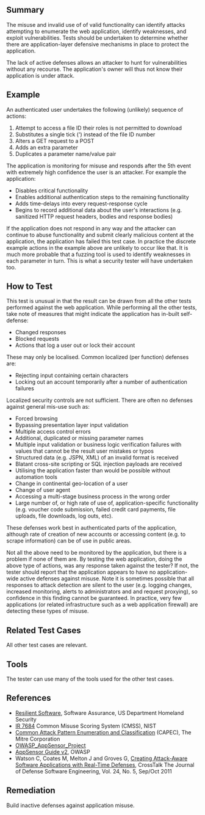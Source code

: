 Summary
-------

The misuse and invalid use of of valid functionality can identify attacks attempting to enumerate the web application, identify weaknesses, and exploit vulnerabilities. Tests should be undertaken to determine whether there are application-layer defensive mechanisms in place to protect the application.

The lack of active defenses allows an attacker to hunt for vulnerabilities without any recourse. The application's owner will thus not know their application is under attack.

Example
-------

An authenticated user undertakes the following (unlikely) sequence of actions:

1.  Attempt to access a file ID their roles is not permitted to download
2.  Substitutes a single tick (') instead of the file ID number
3.  Alters a GET request to a POST
4.  Adds an extra parameter
5.  Duplicates a parameter name/value pair

The application is monitoring for misuse and responds after the 5th event with extremely high confidence the user is an attacker. For example the application:

-   Disables critical functionality
-   Enables additional authentication steps to the remaining functionality
-   Adds time-delays into every request-response cycle
-   Begins to record additional data about the user's interactions (e.g. sanitized HTTP request headers, bodies and response bodies)

If the application does not respond in any way and the attacker can continue to abuse functionality and submit clearly malicious content at the application, the application has failed this test case. In practice the discrete example actions in the example above are unlikely to occur like that. It is much more probable that a fuzzing tool is used to identify weaknesses in each parameter in turn. This is what a security tester will have undertaken too.

How to Test
-----------

This test is unusual in that the result can be drawn from all the other tests performed against the web application. While performing all the other tests, take note of measures that might indicate the application has in-built self-defense:

-   Changed responses
-   Blocked requests
-   Actions that log a user out or lock their account

These may only be localised. Common localized (per function) defenses are:

-   Rejecting input containing certain characters
-   Locking out an account temporarily after a number of authentication failures

Localized security controls are not sufficient. There are often no defenses against general mis-use such as:

-   Forced browsing
-   Bypassing presentation layer input validation
-   Multiple access control errors
-   Additional, duplicated or missing parameter names
-   Multiple input validation or business logic verification failures with values that cannot be the result user mistakes or typos
-   Structured data (e.g. JSPN, XML) of an invalid format is received
-   Blatant cross-site scripting or SQL injection payloads are received
-   Utilising the application faster than would be possible without automation tools
-   Change in continental geo-location of a user
-   Change of user agent
-   Accessing a multi-stage business process in the wrong order
-   Large number of, or high rate of use of, application-specific functionality (e.g. voucher code submission, failed credit card payments, file uploads, file downloads, log outs, etc).

These defenses work best in authenticated parts of the application, although rate of creation of new accounts or accessing content (e.g. to scrape information) can be of use in public areas.

Not all the above need to be monitored by the application, but there is a problem if none of them are. By testing the web application, doing the above type of actions, was any response taken against the tester? If not, the tester should report that the application appears to have no application-wide active defenses against misuse. Note it is sometimes possible that all responses to attack detection are silent to the user (e.g. logging changes, increased monitoring, alerts to administrators and and request proxying), so confidence in this finding cannot be guaranteed. In practice, very few applications (or related infrastructure such as a web application firewall) are detecting these types of misuse.

Related Test Cases
------------------

All other test cases are relevant.

Tools
-----

The tester can use many of the tools used for the other test cases.

References
----------

-   [Resilient Software](https://buildsecurityin.us-cert.gov/swa/resilient.html), Software Assurance, US Department Homeland Security
-   [IR 7684](http://csrc.nist.gov/publications/nistir/ir7864/nistir-7864.pdf) Common Misuse Scoring System (CMSS), NIST
-   [Common Attack Pattern Enumeration and Classification](http://capec.mitre.org/) (CAPEC), The Mitre Corporation
-   [OWASP\_AppSensor\_Project](OWASP_AppSensor_Project "wikilink")
-   [ AppSensor Guide v2](:File:Owasp-appensor-guide-v2.doc "wikilink"), OWASP
-   Watson C, Coates M, Melton J and Groves G, [Creating Attack-Aware Software Applications with Real-Time Defenses](http://www.crosstalkonline.org/storage/issue-archives/2011/201109/201109-Watson.pdf), CrossTalk The Journal of Defense Software Engineering, Vol. 24, No. 5, Sep/Oct 2011

Remediation
-----------

Build inactive defenses against application misuse.
